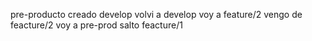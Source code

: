 pre-producto creado
develop
volvi a develop voy a feature/2
vengo de feacture/2 voy a pre-prod
salto feacture/1